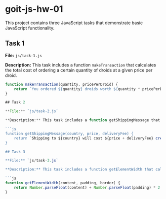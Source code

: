# goit-js-hw-01

This project contains three JavaScript tasks that demonstrate basic JavaScript functionality.

## Task 1

**File:** `js/task-1.js`

**Description:** This task includes a function `makeTransaction` that calculates the total cost of ordering a certain quantity of droids at a given price per droid.

```js
function makeTransaction(quantity, pricePerDroid) {
    return `You ordered ${quantity} droids worth ${quantity * pricePerDroid} credits!`;
}

## Task 2

**File:** `js/task-2.js`

**Description:** This task includes a function getShippingMessage that calculates the total cost of shipping to a specific country, including the delivery fee.

```js
function getShippingMessage(country, price, deliveryFee) {
    return `Shipping to ${country} will cost ${price + deliveryFee} credits`;
}

## Task 3

**File:** `js/task-3.js`

**Description:** This task includes a function getElementWidth that calculates the total width of an element, including its content, padding, and border.

```js
function getElementWidth(content, padding, border) {
    return Number.parseFloat(content) + Number.parseFloat(padding) * 2 + Number.parseFloat(border) * 2;
}